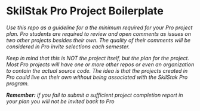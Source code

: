 # SkilStak Pro Project Boilerplate

*Use this repo as a guideline for a the minimum required for your Pro
project plan. Pro students are required to review and open comments as
issues on two other projects besides their own. The quality of their
comments will be considered in Pro invite selections each semester.*

*Keep in mind that this is NOT the project itself, but the plan for
the project. Most Pro projects will have one or more other repos
or even an organization to contain the actual source code. The idea
is that the projects created in Pro could live on their own without
being associated with the SkilStak Pro program.*

***Remember:*** *if you fail to submit a sufficient project completion
report in your plan you will not be invited back to Pro*


